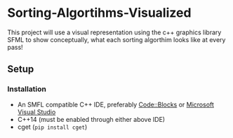 # Sorting-Algortihms-Visualized
This project will use a visual representation using the c++ graphics library SFML to show conceptually, what each sorting algorthim looks like at every pass!

## Setup
### Installation
- An SMFL compatible C++ IDE, preferably [Code::Blocks](http://www.codeblocks.org/downloads) or [Microsoft Visual Studio](https://visualstudio.microsoft.com/downloads/)
- C++14 (must be enabled through either above IDE)
- cget (`pip install cget`)
